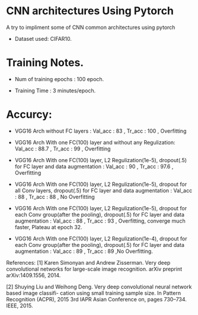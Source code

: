 # CNN architectures Using Pytorch
A try to impliment some of CNN common architectures using pytorch 

- Dataset used: CIFAR10.

# Training Notes. 

- Num of training epochs : 100 epoch.

- Training Time : 3 minutes/epoch.

# Accurcy: 
- VGG16 Arch without FC layers : 
    Val_acc : 83 , Tr_acc : 100 , Overfitting 

- VGG16 Arch With one FC(100) layer and without any Regulization: 
    Val_acc : 88.7 , Tr_acc : 99 , Overfitting 

- VGG16 Arch With one FC(100) layer, L2 Regulization(1e-5), dropout(.5) for FC layer and data augmentation : 
    Val_acc : 90 , Tr_acc : 97.6 , Overfitting 

- VGG16 Arch With one FC(100) layer, L2 Regulization(1e-5), dropout for all Conv layers, dropout(.5) for FC layer and data augmentation : 
    Val_acc : 88 , Tr_acc : 88 , No Overfitting 

- VGG16 Arch With one FC(100) layer, L2 Regulization(1e-5), dropout for each Conv group(after the pooling), dropout(.5) for FC layer and data augmentation : 
    Val_acc : 88 , Tr_acc : 93 , Overfitting, converge much faster, Plateau at epoch 32.
    
- VGG16 Arch With one FC(100) layer, L2 Regulization(1e-4), dropout for each Conv group(after the pooling), dropout(.5) for FC layer and data augmentation : 
    Val_acc : 89 , Tr_acc : 89 ,No Overfitting.



References: 
[1] Karen Simonyan and Andrew Zisserman. Very deep convolutional networks for large-scale image recognition. arXiv preprint arXiv:1409.1556, 2014.

[2] Shuying Liu and Weihong Deng. Very deep convolutional neural network based image classifi- cation using small training sample size. In Pattern Recognition (ACPR), 2015 3rd IAPR Asian Conference on, pages 730–734. IEEE, 2015.
